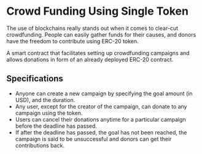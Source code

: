 # Crowd Funding Using Single Token

The use of blockchains really stands out when it comes to clear-cut crowdfunding. People can easily gather funds for their causes, and donors have the freedom to contribute using ERC-20 token.

A smart contract that facilitates setting up crowdfunding campaigns and allows donations in form of an already deployed ERC-20 contract. 

## Specifications
- Anyone can create a new campaign by specifying the goal amount (in USD), and the duration.
- Any user, except for the creator of the campaign, can donate to any campaign using the token.
- Users can cancel their donations anytime for a particular campaign before the deadline has passed.
- If after the deadline has passed, the goal has not been reached, the campaign is said to be unsuccessful and donors can get their contributions back.